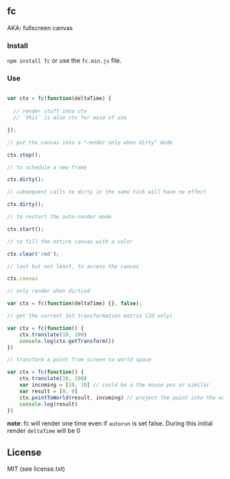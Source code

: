 ## fc

AKA: fullscreen canvas

### Install

`npm install fc` or use the `fc.min.js` file.

### Use

```javascript

var ctx = fc(function(deltaTime) {
  
  // render stuff into ctx
  // `this` is also ctx for ease of use

});

// put the canvas into a "render only when dirty" mode

ctx.stop();

// to schedule a new frame

ctx.dirty();

// subsequent calls to dirty in the same tick will have no effect

ctx.dirty();

// to restart the auto-render mode

ctx.start();

// to fill the entire canvas with a color

ctx.clear('red');

// last but not least, to access the canvas

ctx.canvas

// only render when dirtied

var ctx = fc(function(deltaTime) {}, false);

// get the current 3x3 transformation matrix (2d only)

var ctx = fc(function() {
    ctx.translate(10, 100)
    console.log(ctx.getTransform())
})

// transform a point from screen to world space

var ctx = fc(function() {
    ctx.translate(10, 100)
    var incoming = [10, 10] // could be a the mouse pos or similar
    var result = [0, 0]
    ctx.pointToWorld(result, incoming) // project the point into the world
    console.log(result)
})

```

__note__: fc will render one time even if `autorun` is set false.  During this initial render `deltaTime` will be 0

## License

MIT (see license.txt)
